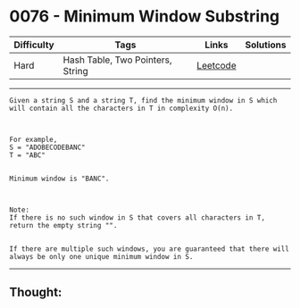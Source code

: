 # 0076 - Minimum Window Substring

Difficulty  | Tags | Links | Solutions
----------- | ---- | ----- | -----
Hard | Hash Table, Two Pointers, String | [Leetcode](https://leetcode.com/problems/minimum-window-substring/description/) |


-----------

```
Given a string S and a string T, find the minimum window in S which will contain all the characters in T in complexity O(n).



For example,
S = "ADOBECODEBANC"
T = "ABC"


Minimum window is "BANC".



Note:
If there is no such window in S that covers all characters in T, return the empty string "".


If there are multiple such windows, you are guaranteed that there will always be only one unique minimum window in S.
```

-----------

## Thought:
